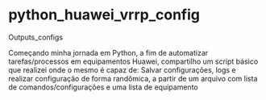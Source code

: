 # python_huawei_vrrp_config
Outputs_configs

Começando minha jornada em Python, a fim de automatizar tarefas/processos em equipamentos Huawei, compartilho um script básico que realizei onde o mesmo é capaz de: Salvar configurações, logs e realizar configuração de forma randômica, a partir de um arquivo com lista de comandos/configurações e uma lista de equipamento

